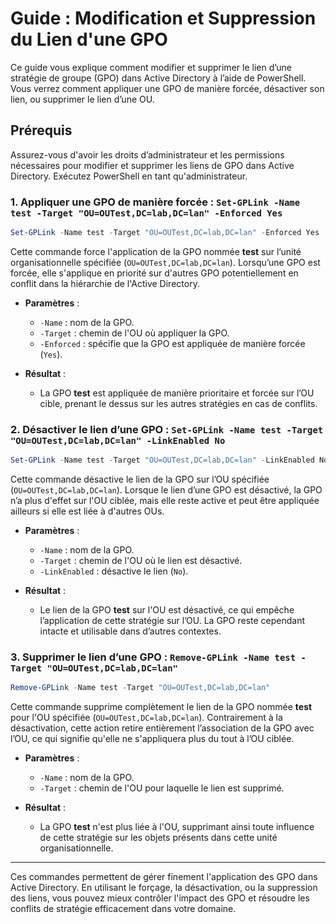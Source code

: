 # Guide : Modification et Suppression du Lien d'une GPO

Ce guide vous explique comment modifier et supprimer le lien d’une stratégie de groupe (GPO) dans Active Directory à l’aide de PowerShell. Vous verrez comment appliquer une GPO de manière forcée, désactiver son lien, ou supprimer le lien d’une OU.

## Prérequis
Assurez-vous d'avoir les droits d’administrateur et les permissions nécessaires pour modifier et supprimer les liens de GPO dans Active Directory. Exécutez PowerShell en tant qu'administrateur.

### 1. Appliquer une GPO de manière forcée : `Set-GPLink -Name test -Target "OU=OUTest,DC=lab,DC=lan" -Enforced Yes`

```powershell
Set-GPLink -Name test -Target "OU=OUTest,DC=lab,DC=lan" -Enforced Yes
```

Cette commande force l'application de la GPO nommée **test** sur l’unité organisationnelle spécifiée (`OU=OUTest,DC=lab,DC=lan`). Lorsqu’une GPO est forcée, elle s'applique en priorité sur d'autres GPO potentiellement en conflit dans la hiérarchie de l'Active Directory.

- **Paramètres** :
  - `-Name` : nom de la GPO.
  - `-Target` : chemin de l'OU où appliquer la GPO.
  - `-Enforced` : spécifie que la GPO est appliquée de manière forcée (`Yes`).

- **Résultat** :
  - La GPO **test** est appliquée de manière prioritaire et forcée sur l’OU cible, prenant le dessus sur les autres stratégies en cas de conflits.

### 2. Désactiver le lien d’une GPO : `Set-GPLink -Name test -Target "OU=OUTest,DC=lab,DC=lan" -LinkEnabled No`

```powershell
Set-GPLink -Name test -Target "OU=OUTest,DC=lab,DC=lan" -LinkEnabled No
```

Cette commande désactive le lien de la GPO sur l’OU spécifiée (`OU=OUTest,DC=lab,DC=lan`). Lorsque le lien d’une GPO est désactivé, la GPO n’a plus d'effet sur l'OU ciblée, mais elle reste active et peut être appliquée ailleurs si elle est liée à d'autres OUs.

- **Paramètres** :
  - `-Name` : nom de la GPO.
  - `-Target` : chemin de l'OU où le lien est désactivé.
  - `-LinkEnabled` : désactive le lien (`No`).

- **Résultat** :
  - Le lien de la GPO **test** sur l'OU est désactivé, ce qui empêche l’application de cette stratégie sur l’OU. La GPO reste cependant intacte et utilisable dans d’autres contextes.

### 3. Supprimer le lien d’une GPO : `Remove-GPLink -Name test -Target "OU=OUTest,DC=lab,DC=lan"`

```powershell
Remove-GPLink -Name test -Target "OU=OUTest,DC=lab,DC=lan"
```

Cette commande supprime complètement le lien de la GPO nommée **test** pour l'OU spécifiée (`OU=OUTest,DC=lab,DC=lan`). Contrairement à la désactivation, cette action retire entièrement l’association de la GPO avec l’OU, ce qui signifie qu'elle ne s'appliquera plus du tout à l’OU ciblée.

- **Paramètres** :
  - `-Name` : nom de la GPO.
  - `-Target` : chemin de l'OU pour laquelle le lien est supprimé.

- **Résultat** :
  - La GPO **test** n'est plus liée à l'OU, supprimant ainsi toute influence de cette stratégie sur les objets présents dans cette unité organisationnelle.

---

Ces commandes permettent de gérer finement l'application des GPO dans Active Directory. En utilisant le forçage, la désactivation, ou la suppression des liens, vous pouvez mieux contrôler l'impact des GPO et résoudre les conflits de stratégie efficacement dans votre domaine.
